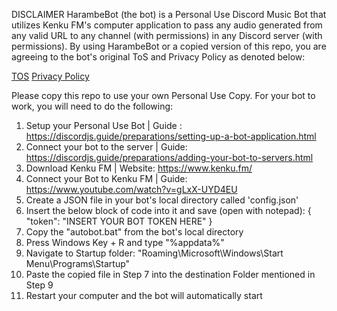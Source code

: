 DISCLAIMER
HarambeBot (the bot) is a Personal Use Discord Music Bot that utilizes Kenku FM's computer application to pass any audio generated from any valid URL to any channel (with permissions) in any Discord server (with permissions). 
By using HarambeBot or a copied version of this repo, you are agreeing to the bot's original ToS and Privacy Policy as denoted below:

[TOS](https://docs.google.com/document/d/1YKQpZLua-HrpnGxKSBiiUYrGd31H7ar9ymMVX9adw4A/edit?usp=sharing)
[Privacy Policy](https://docs.google.com/document/d/1W7LMOhB9cl5tsNIUMlVhR4tOGH8CJb3yCv8FVnt9Jyk/edit?usp=sharing)

Please copy this repo to use your own Personal Use Copy. For your bot to work, you will need to do the following:

1. Setup your Personal Use Bot | Guide : https://discordjs.guide/preparations/setting-up-a-bot-application.html
2. Connect your bot to the server | Guide: https://discordjs.guide/preparations/adding-your-bot-to-servers.html
3. Download Kenku FM | Website: https://www.kenku.fm/
4. Connect your Bot to Kenku FM | Guide: https://www.youtube.com/watch?v=gLxX-UYD4EU
5. Create a JSON file in your bot's local directory called 'config.json'
6. Insert the below block of code into it and save (open with notepad):
   {
    "token": "INSERT YOUR BOT TOKEN HERE"
}
7. Copy the "autobot.bat" from the bot's local directory
8. Press Windows Key + R and type "%appdata%"
9. Navigate to Startup folder: "Roaming\Microsoft\Windows\Start Menu\Programs\Startup"
10. Paste the copied file in Step 7 into the destination Folder mentioned in Step 9
11. Restart your computer and the bot will automatically start

